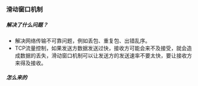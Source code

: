 ### 滑动窗口机制

##### 解决了什么问题？

* 解决网络传输不可靠问题，例如丢包、重复包、出错乱序。
* TCP流量控制，如果发送方数据发送过快，接收方可能会来不及接受，就会造成数据的丢失，滑动窗口机制可以让发送方的发送速率不要太快，要让接收方来得及接收。

##### 怎么来的

